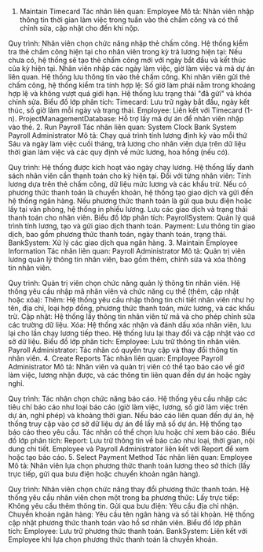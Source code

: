 1. Maintain Timecard
Tác nhân liên quan:
Employee
Mô tả:
Nhân viên nhập thông tin thời gian làm việc trong tuần vào thẻ chấm công và có thể chỉnh sửa, cập nhật cho đến khi nộp.

Quy trình:
Nhân viên chọn chức năng nhập thẻ chấm công.
Hệ thống kiểm tra thẻ chấm công hiện tại cho nhân viên trong kỳ trả lương hiện tại:
Nếu chưa có, hệ thống sẽ tạo thẻ chấm công mới với ngày bắt đầu và kết thúc của kỳ hiện tại.
Nhân viên nhập các ngày làm việc, giờ làm việc và mã dự án liên quan.
Hệ thống lưu thông tin vào thẻ chấm công.
Khi nhân viên gửi thẻ chấm công, hệ thống kiểm tra tính hợp lệ:
Số giờ làm phải nằm trong khoảng hợp lệ và không vượt quá giới hạn.
Hệ thống lưu trạng thái "đã gửi" và khóa chỉnh sửa.
Biểu đồ lớp phân tích:
Timecard: Lưu trữ ngày bắt đầu, ngày kết thúc, số giờ làm mỗi ngày và trạng thái.
Employee: Liên kết với Timecard (1-n).
ProjectManagementDatabase: Hỗ trợ lấy mã dự án để nhân viên nhập vào thẻ.
2. Run Payroll
Tác nhân liên quan:
System Clock
Bank System
Payroll Administrator
Mô tả:
Chạy quá trình tính lương định kỳ vào mỗi thứ Sáu và ngày làm việc cuối tháng, trả lương cho nhân viên dựa trên dữ liệu thời gian làm việc và các quy định về mức lương, hoa hồng (nếu có).

Quy trình:
Hệ thống được kích hoạt vào ngày chạy lương.
Hệ thống lấy danh sách nhân viên cần thanh toán cho kỳ hiện tại.
Đối với từng nhân viên:
Tính lương dựa trên thẻ chấm công, dữ liệu mức lương và các khấu trừ.
Nếu có phương thức thanh toán là chuyển khoản, hệ thống tạo giao dịch và gửi đến hệ thống ngân hàng.
Nếu phương thức thanh toán là gửi qua bưu điện hoặc lấy tại văn phòng, hệ thống in phiếu lương.
Lưu các giao dịch và trạng thái thanh toán cho nhân viên.
Biểu đồ lớp phân tích:
PayrollSystem: Quản lý quá trình tính lương, tạo và gửi giao dịch thanh toán.
Payment: Lưu thông tin giao dịch, bao gồm phương thức thanh toán, ngày thanh toán, trạng thái.
BankSystem: Xử lý các giao dịch qua ngân hàng.
3. Maintain Employee Information
Tác nhân liên quan:
Payroll Administrator
Mô tả:
Quản trị viên lương quản lý thông tin nhân viên, bao gồm thêm, chỉnh sửa và xóa thông tin nhân viên.

Quy trình:
Quản trị viên chọn chức năng quản lý thông tin nhân viên.
Hệ thống yêu cầu nhập mã nhân viên và chức năng cụ thể (thêm, cập nhật hoặc xóa):
Thêm: Hệ thống yêu cầu nhập thông tin chi tiết nhân viên như họ tên, địa chỉ, loại hợp đồng, phương thức thanh toán, mức lương, và các khấu trừ.
Cập nhật: Hệ thống lấy thông tin nhân viên từ mã và cho phép chỉnh sửa các trường dữ liệu.
Xóa: Hệ thống xác nhận và đánh dấu xóa nhân viên, lưu lại cho lần chạy lương tiếp theo.
Hệ thống lưu lại thay đổi và cập nhật vào cơ sở dữ liệu.
Biểu đồ lớp phân tích:
Employee: Lưu trữ thông tin nhân viên.
Payroll Administrator: Tác nhân có quyền truy cập và thay đổi thông tin nhân viên.
4. Create Reports
Tác nhân liên quan:
Employee
Payroll Administrator
Mô tả:
Nhân viên và quản trị viên có thể tạo báo cáo về giờ làm việc, lương nhận được, và các thông tin liên quan đến dự án hoặc ngày nghỉ.

Quy trình:
Tác nhân chọn chức năng báo cáo.
Hệ thống yêu cầu nhập các tiêu chí báo cáo như loại báo cáo (giờ làm việc, lương, số giờ làm việc trên dự án, nghỉ phép) và khoảng thời gian.
Nếu báo cáo liên quan đến dự án, hệ thống truy cập vào cơ sở dữ liệu dự án để lấy mã số dự án.
Hệ thống tạo báo cáo theo yêu cầu.
Tác nhân có thể chọn lưu hoặc chỉ xem báo cáo.
Biểu đồ lớp phân tích:
Report: Lưu trữ thông tin về báo cáo như loại, thời gian, nội dung chi tiết.
Employee và Payroll Administrator liên kết với Report để xem hoặc tạo báo cáo.
5. Select Payment Method
Tác nhân liên quan:
Employee
Mô tả:
Nhân viên lựa chọn phương thức thanh toán lương theo sở thích (lấy trực tiếp, gửi qua bưu điện hoặc chuyển khoản ngân hàng).

Quy trình:
Nhân viên chọn chức năng thay đổi phương thức thanh toán.
Hệ thống yêu cầu nhân viên chọn một trong ba phương thức:
Lấy trực tiếp: Không yêu cầu thêm thông tin.
Gửi qua bưu điện: Yêu cầu địa chỉ nhận.
Chuyển khoản ngân hàng: Yêu cầu tên ngân hàng và số tài khoản.
Hệ thống cập nhật phương thức thanh toán vào hồ sơ nhân viên.
Biểu đồ lớp phân tích:
Employee: Lưu trữ phương thức thanh toán.
BankSystem: Liên kết với Employee khi lựa chọn phương thức thanh toán là chuyển khoản.
